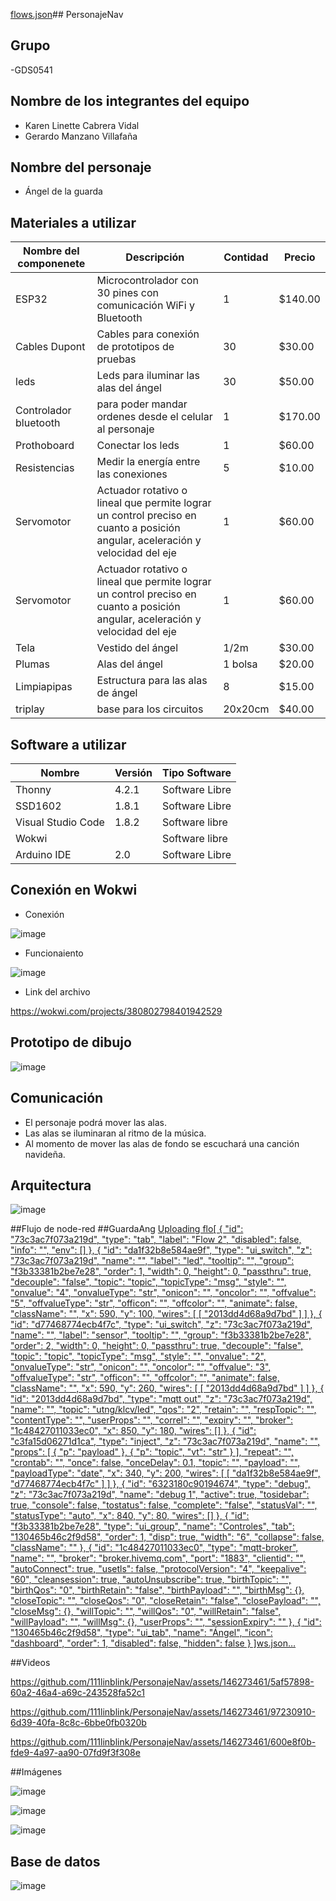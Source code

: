 [flows.json](https://github.com/111linblink/PersonajeNav/files/13573315/flows.json)## PersonajeNav
## Grupo
-GDS0541
## Nombre de los integrantes del equipo
 - Karen Linette Cabrera Vidal
 - Gerardo Manzano Villafaña
## Nombre del personaje
- Ángel de la guarda
## Materiales a utilizar
|Nombre del componenete|Descripción|Contidad|Precio|
|-|-|-|-|
|ESP32|Microcontrolador con 30 pines con comunicación WiFi y Bluetooth|1|$140.00|
|Cables Dupont|Cables para conexión de prototipos de pruebas|30|$30.00|
|leds|Leds para iluminar las alas del ángel|30|$50.00|
|Controlador bluetooth|para poder mandar ordenes desde el celular al personaje|1|$170.00|
|Prothoboard|Conectar los leds|1|$60.00|
|Resistencias|Medir la energía entre las conexiones|5|$10.00|
|Servomotor|	Actuador rotativo o lineal que permite lograr un control preciso en cuanto a posición angular, aceleración y velocidad del eje|1|$60.00|
|Servomotor|	Actuador rotativo o lineal que permite lograr un control preciso en cuanto a posición angular, aceleración y velocidad del eje|1|$60.00|
|Tela|Vestido del ángel|1/2m|$30.00|
|Plumas|Alas del ángel|1 bolsa|$20.00|
|Limpiapipas|Estructura para las alas de ángel|8|$15.00|
|triplay|base para los circuitos|20x20cm|$40.00|

## Software a utilizar
|Nombre|Versión|Tipo Software|
|-|-|-|
|Thonny|4.2.1|Software Libre|
|SSD1602|1.8.1|Software Libre|
|Visual Studio Code|1.8.2|Software libre|
|Wokwi||Software libre|
|Arduino IDE|2.0|Software Libre|

## Conexión en Wokwi

- Conexión
  
![image](https://github.com/111linblink/PersonajeNav/assets/146273461/fa24eb52-a8db-4aa2-ae7d-ad0fa4866116)

- Funcionaiento
  
![image](https://github.com/111linblink/PersonajeNav/assets/146273461/7ccb495a-255a-4172-ba7e-ce03ca4639d8)

- Link del archivo
  
https://wokwi.com/projects/380802798401942529

## Prototipo de dibujo
![image](https://github.com/111linblink/PersonajeNav/assets/146273461/0885c715-10f8-4bc3-a2d3-061ea24cf012)

## Comunicación
- El personaje podrá mover las alas.
- Las alas se iluminaran al ritmo de la música.
- Al momento de mover las alas de fondo se escuchará una canción navideña.
  
## Arquitectura
![image](https://github.com/111linblink/PersonajeNav/assets/146273461/b2a0c608-047a-4b04-8fc0-aa167deb2702)

##Flujo de node-red
##GuardaAng
[Uploading flo[
    {
        "id": "73c3ac7f073a219d",
        "type": "tab",
        "label": "Flow 2",
        "disabled": false,
        "info": "",
        "env": []
    },
    {
        "id": "da1f32b8e584ae9f",
        "type": "ui_switch",
        "z": "73c3ac7f073a219d",
        "name": "",
        "label": "led",
        "tooltip": "",
        "group": "f3b33381b2be7e28",
        "order": 1,
        "width": 0,
        "height": 0,
        "passthru": true,
        "decouple": "false",
        "topic": "topic",
        "topicType": "msg",
        "style": "",
        "onvalue": "4",
        "onvalueType": "str",
        "onicon": "",
        "oncolor": "",
        "offvalue": "5",
        "offvalueType": "str",
        "officon": "",
        "offcolor": "",
        "animate": false,
        "className": "",
        "x": 590,
        "y": 100,
        "wires": [
            [
                "2013dd4d68a9d7bd"
            ]
        ]
    },
    {
        "id": "d77468774ecb4f7c",
        "type": "ui_switch",
        "z": "73c3ac7f073a219d",
        "name": "",
        "label": "sensor",
        "tooltip": "",
        "group": "f3b33381b2be7e28",
        "order": 2,
        "width": 0,
        "height": 0,
        "passthru": true,
        "decouple": "false",
        "topic": "topic",
        "topicType": "msg",
        "style": "",
        "onvalue": "2",
        "onvalueType": "str",
        "onicon": "",
        "oncolor": "",
        "offvalue": "3",
        "offvalueType": "str",
        "officon": "",
        "offcolor": "",
        "animate": false,
        "className": "",
        "x": 590,
        "y": 260,
        "wires": [
            [
                "2013dd4d68a9d7bd"
            ]
        ]
    },
    {
        "id": "2013dd4d68a9d7bd",
        "type": "mqtt out",
        "z": "73c3ac7f073a219d",
        "name": "",
        "topic": "utng/klcv/led",
        "qos": "2",
        "retain": "",
        "respTopic": "",
        "contentType": "",
        "userProps": "",
        "correl": "",
        "expiry": "",
        "broker": "1c48427011033ec0",
        "x": 850,
        "y": 180,
        "wires": []
    },
    {
        "id": "c3fa15d06271d1ca",
        "type": "inject",
        "z": "73c3ac7f073a219d",
        "name": "",
        "props": [
            {
                "p": "payload"
            },
            {
                "p": "topic",
                "vt": "str"
            }
        ],
        "repeat": "",
        "crontab": "",
        "once": false,
        "onceDelay": 0.1,
        "topic": "",
        "payload": "",
        "payloadType": "date",
        "x": 340,
        "y": 200,
        "wires": [
            [
                "da1f32b8e584ae9f",
                "d77468774ecb4f7c"
            ]
        ]
    },
    {
        "id": "6323180c90194674",
        "type": "debug",
        "z": "73c3ac7f073a219d",
        "name": "debug 1",
        "active": true,
        "tosidebar": true,
        "console": false,
        "tostatus": false,
        "complete": "false",
        "statusVal": "",
        "statusType": "auto",
        "x": 840,
        "y": 80,
        "wires": []
    },
    {
        "id": "f3b33381b2be7e28",
        "type": "ui_group",
        "name": "Controles",
        "tab": "130465b46c2f9d58",
        "order": 1,
        "disp": true,
        "width": "6",
        "collapse": false,
        "className": ""
    },
    {
        "id": "1c48427011033ec0",
        "type": "mqtt-broker",
        "name": "",
        "broker": "broker.hivemq.com",
        "port": "1883",
        "clientid": "",
        "autoConnect": true,
        "usetls": false,
        "protocolVersion": "4",
        "keepalive": "60",
        "cleansession": true,
        "autoUnsubscribe": true,
        "birthTopic": "",
        "birthQos": "0",
        "birthRetain": "false",
        "birthPayload": "",
        "birthMsg": {},
        "closeTopic": "",
        "closeQos": "0",
        "closeRetain": "false",
        "closePayload": "",
        "closeMsg": {},
        "willTopic": "",
        "willQos": "0",
        "willRetain": "false",
        "willPayload": "",
        "willMsg": {},
        "userProps": "",
        "sessionExpiry": ""
    },
    {
        "id": "130465b46c2f9d58",
        "type": "ui_tab",
        "name": "Ángel",
        "icon": "dashboard",
        "order": 1,
        "disabled": false,
        "hidden": false
    }
]ws.json…]()

##Videos

https://github.com/111linblink/PersonajeNav/assets/146273461/5af57898-60a2-46a4-a69c-243528fa52c1


https://github.com/111linblink/PersonajeNav/assets/146273461/97230910-6d39-40fa-8c8c-6bbe0fb0320b


https://github.com/111linblink/PersonajeNav/assets/146273461/600e8f0b-fde9-4a97-aa90-07fd9f3f308e

##Imágenes

![image](https://github.com/111linblink/PersonajeNav/assets/146273461/74790b01-f522-4d35-bf64-791ce8e97415)

![image](https://github.com/111linblink/PersonajeNav/assets/146273461/0dbe1c3f-05c5-4bc1-9985-b0af6bfcd47a)

![image](https://github.com/111linblink/PersonajeNav/assets/146273461/de825764-8f4b-4803-9b0c-dff4ac4e74e7)

## Base de datos
![image](https://github.com/111linblink/PersonajeNav/assets/146273461/1cafe650-0457-4a22-994a-8425ddb07516)






